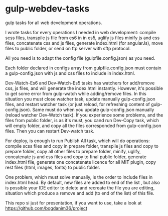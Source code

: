 # gulp-webdev-tasks
gulp tasks for all web development operations.

I wrote tasks for every operations I needed in web development: compile scss files, transpile js file from es6 in in es5, uglify js files minify js and css files, concatenate css and js files, generate index.html (for angularJs), move files to public folder, or send on ftp server with sftp protocol.

All you need is to adapt the config file (gulpfile.config.json) as you need. 

Each folder declared in configs array from gulpfile.config.json must contain a gulp-config.json with js and css files to include in index.html.

Dev-Watch-Es6 and Dev-Watch-Es5 tasks has watchers for add/remove css, js files, and will generate the index.html instantly. However, it's possible to get some error from gulp-watch while adding/remove files. In this situation you must close watcher task, update manually gulp-config.json files, and restart watcher task (or just reload, for refreshing content of gulp-config.json). Same must do when you update gulp-config.json manually (reload watcher Dev-Watch task).
If you experience some problems, and the files from public folder, is as it's must, you cand run Dev-Copy task, which will empty folder, and copy all the files corresponded from gulp-config.json files. Then you can restart Dev-watch task.

For deploy, is enough to run Publish All task, which will do operations: compile scss files and copy in prepare folder, transpile js files and copy to prepare folder, copy all other files to prepare folder, minify, uglify, concatenate js and css files and copy to final public folder, generate index.html file, generate one concatenate licence for all MIT plugin, copy rest files (html, images, fonts) to public folder.

One problem, which must solve manually, is the order to include files in index.html head. By default, new files are added to end of the list
, but also is possible your IDE editor to delete and recreate the file you are editing, situation which produce a remove and add (to end of the list) of this file.

This repo si just for presentation, if you want to use, take a look at https://github.com/bogdanim36/project
